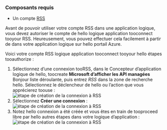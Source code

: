 ### <a name="prerequisites"></a>Composants requis
* Un compte [RSS](https://wikipedia.org/wiki/RSS)  

Avant de pouvoir utiliser votre compte RSS dans une application logique, vous devez autoriser le compte de hello logique application tooconnect tooyour RSS. Heureusement, vous pouvez effectuer cela facilement à partir de dans votre application logique sur hello portail Azure.  

Voici votre compte RSS logique application tooconnect tooyour hello étapes tooauthorize :  

1. Sélectionnez d’une connexion tooRSS, dans le Concepteur d’application logique de hello, toocreate **Microsoft d’afficher les API managées** Bonjour liste déroulante, puis entrez *RSS* dans la zone de recherche hello. Sélectionnez le déclencheur de hello ou l’action que vous apprécierez toouse :  
   ![étape de création de la connexion à RSS](./media/connectors-create-api-rss/rss-1.png)  
2. Sélectionnez **Créer une connexion** :  
   ![étape de création de la connexion à RSS](./media/connectors-create-api-rss/rss-2.png)  
3. Notez hello connexion a été créée et vous êtes en train de tooproceed libre par hello autres étapes dans votre logique d’application :  
   ![étape de création de la connexion à RSS](./media/connectors-create-api-rss/rss-3.png)  

